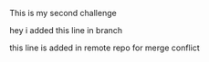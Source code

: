 This is my second challenge 

hey i added this line in branch 

this line is added in remote repo for merge conflict 
